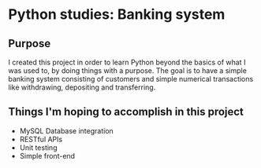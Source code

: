 # Python studies: Banking system

## Purpose

I created this project in order to learn Python beyond the basics of what I was used to, by doing things with a purpose. The goal is to have a simple banking system consisting of customers and simple numerical transactions like withdrawing, depositing and transferring.

## Things I'm hoping to accomplish in this project

* MySQL Database integration
* RESTful APIs
* Unit testing
* Simple front-end